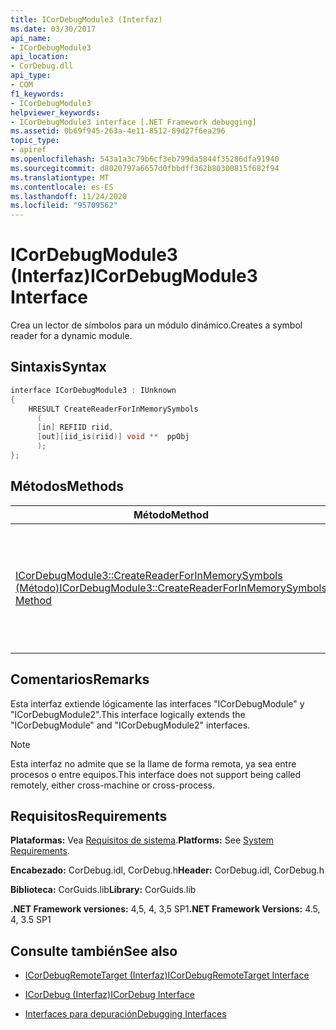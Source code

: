 ```yaml
---
title: ICorDebugModule3 (Interfaz)
ms.date: 03/30/2017
api_name:
- ICorDebugModule3
api_location:
- CorDebug.dll
api_type:
- COM
f1_keywords:
- ICorDebugModule3
helpviewer_keywords:
- ICorDebugModule3 interface [.NET Framework debugging]
ms.assetid: 0b69f945-263a-4e11-8512-89d27f6ea296
topic_type:
- apiref
ms.openlocfilehash: 543a1a3c79b6cf3eb799da5844f35286dfa91940
ms.sourcegitcommit: d8020797a6657d0fbbdff362b80300815f682f94
ms.translationtype: MT
ms.contentlocale: es-ES
ms.lasthandoff: 11/24/2020
ms.locfileid: "95709562"
---
```

# <a name="icordebugmodule3-interface"></a><span data-ttu-id="86043-102">ICorDebugModule3 (Interfaz)</span><span class="sxs-lookup"><span data-stu-id="86043-102">ICorDebugModule3 Interface</span></span>

<span data-ttu-id="86043-103">Crea un lector de símbolos para un módulo dinámico.</span><span class="sxs-lookup"><span data-stu-id="86043-103">Creates a symbol reader for a dynamic module.</span></span>  
  
## <a name="syntax"></a><span data-ttu-id="86043-104">Sintaxis</span><span class="sxs-lookup"><span data-stu-id="86043-104">Syntax</span></span>  
  
```cpp  
interface ICorDebugModule3 : IUnknown  
{  
    HRESULT CreateReaderForInMemorySymbols  
      (  
      [in] REFIID riid,  
      [out][iid_is(riid)] void **  ppObj  
      );  
};  
```  
  
## <a name="methods"></a><span data-ttu-id="86043-105">Métodos</span><span class="sxs-lookup"><span data-stu-id="86043-105">Methods</span></span>  
  
|<span data-ttu-id="86043-106">Método</span><span class="sxs-lookup"><span data-stu-id="86043-106">Method</span></span>|<span data-ttu-id="86043-107">Descripción</span><span class="sxs-lookup"><span data-stu-id="86043-107">Description</span></span>|  
|------------|-----------------|  
|[<span data-ttu-id="86043-108">ICorDebugModule3::CreateReaderForInMemorySymbols (Método)</span><span class="sxs-lookup"><span data-stu-id="86043-108">ICorDebugModule3::CreateReaderForInMemorySymbols Method</span></span>](icordebugmodule3-createreaderforinmemorysymbols-method.md)|<span data-ttu-id="86043-109">Crea un lector de símbolos (normalmente la [interfaz ISymUnmanagedReader](../diagnostics/isymunmanagedreader-interface.md)) para un módulo dinámico.</span><span class="sxs-lookup"><span data-stu-id="86043-109">Creates a symbol reader (typically [ISymUnmanagedReader Interface](../diagnostics/isymunmanagedreader-interface.md)) for a dynamic module.</span></span>|  
  
## <a name="remarks"></a><span data-ttu-id="86043-110">Comentarios</span><span class="sxs-lookup"><span data-stu-id="86043-110">Remarks</span></span>  

 <span data-ttu-id="86043-111">Esta interfaz extiende lógicamente las interfaces "ICorDebugModule" y "ICorDebugModule2".</span><span class="sxs-lookup"><span data-stu-id="86043-111">This interface logically extends the "ICorDebugModule" and "ICorDebugModule2" interfaces.</span></span>  
  
> [!NOTE]
> <span data-ttu-id="86043-112">Esta interfaz no admite que se la llame de forma remota, ya sea entre procesos o entre equipos.</span><span class="sxs-lookup"><span data-stu-id="86043-112">This interface does not support being called remotely, either cross-machine or cross-process.</span></span>  
  
## <a name="requirements"></a><span data-ttu-id="86043-113">Requisitos</span><span class="sxs-lookup"><span data-stu-id="86043-113">Requirements</span></span>  

 <span data-ttu-id="86043-114">**Plataformas:** Vea [Requisitos de sistema](../../get-started/system-requirements.md).</span><span class="sxs-lookup"><span data-stu-id="86043-114">**Platforms:** See [System Requirements](../../get-started/system-requirements.md).</span></span>  
  
 <span data-ttu-id="86043-115">**Encabezado:** CorDebug.idl, CorDebug.h</span><span class="sxs-lookup"><span data-stu-id="86043-115">**Header:** CorDebug.idl, CorDebug.h</span></span>  
  
 <span data-ttu-id="86043-116">**Biblioteca:** CorGuids.lib</span><span class="sxs-lookup"><span data-stu-id="86043-116">**Library:** CorGuids.lib</span></span>  
  
 <span data-ttu-id="86043-117">**.NET Framework versiones:** 4,5, 4, 3,5 SP1</span><span class="sxs-lookup"><span data-stu-id="86043-117">**.NET Framework Versions:** 4.5, 4, 3.5 SP1</span></span>
  
## <a name="see-also"></a><span data-ttu-id="86043-118">Consulte también</span><span class="sxs-lookup"><span data-stu-id="86043-118">See also</span></span>

- [<span data-ttu-id="86043-119">ICorDebugRemoteTarget (Interfaz)</span><span class="sxs-lookup"><span data-stu-id="86043-119">ICorDebugRemoteTarget Interface</span></span>](icordebugremotetarget-interface.md)
- [<span data-ttu-id="86043-120">ICorDebug (Interfaz)</span><span class="sxs-lookup"><span data-stu-id="86043-120">ICorDebug Interface</span></span>](icordebug-interface.md)

- [<span data-ttu-id="86043-121">Interfaces para depuración</span><span class="sxs-lookup"><span data-stu-id="86043-121">Debugging Interfaces</span></span>](debugging-interfaces.md)
